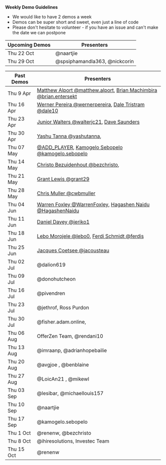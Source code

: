 **Weekly Demo Guidelines**
*  We would like to have 2 demos a week
*  Demos can be super short and sweet, even just a line of code
*  Please don't hesitate to volunteer - if you have an issue and can't make the date we can postpone

|Upcoming Demos|Presenters|
|-|-|
|Thu 22 Oct|@naartjie|
|Thu 29 Oct|@spsiphamandla363, @nickcorin|

|Past Demos|Presenters|
|-|-|
|Thu 9 Apr|[Matthew Alport @matthew.alport](https://gitlab.com/matthew.alport), [Brian Machimbira @brian.entersekt](https://gitlab.com/brian.entersekt)|
|Thu 16 Apr|[Werner Pereira @wernerpereira](https://gitlab.com/wernerpereira), [Dale Tristram @dale10](https://gitlab.com/dale10)|
|Thu 23 Apr|[Junior Walters @walterjc21](https://gitlab.com/@walterjc21), [Dave Saunders]()|
|Thu 30 Apr|[Yashu Tanna @yashutanna](https://gitlab.com/yashutanna), |
|Thu 07 May|[@ADD_PLAYER](https://gitlab.com/), [Kamogelo Sebopelo @kamogelo.sebopelo](https://gitlab.com/kamogelo.sebopelo)|
|Thu 14 May|[Christo Bezuidenhout @bezchristo](https://gitlab.com/bezchristo), |
|Thu 21 May|[Grant Lewis @grant29](https://gitlab.com/grant29)|
|Thu 28 May|[Chris Muller @cwbmuller](https://gitlab.com/cwbmuller)|
|Thu 04 Jun|[Warren Foxley @WarrenFoxley](https://gitlab.com/WarrenFoxley), [Hagashen Naidu @HagashenNaidu](https://gitlab.com/HagashenNaidu)|
|Thu 11 Jun|[Daniel Davey @jeriko1](https://gitlab.com/jeriko1)|
|Thu 18 Jun|[Lebo Morojele @lebo0](https://gitlab.com/lebo0), [Ferdi Schmidt @ferdis](https://gitlab.comferdis)|
|Thu 25 Jun|[Jacques Coetsee @jacousteau](https://gitlab.com/jacousteau)|
|Thu 02 Jul|@dalion619|
|Thu 09 Jul|@donohutcheon|
|Thu 16 Jul|@pivendren|
|Thu 23 Jul|@jethrof, Ross Purdon|
|Thu 30 Jul|@fisher.adam.online, |
|Thu 06 Aug|OfferZen Team, @rendani10|
|Thu 13 Aug|@imraanp, @adrianhopebailie|
|Thu 20 Aug|@avgjoe , @benblaine|
|Thu 27 Aug|@LoicAn21 , @mikewl|
|Thu 03 Sep|@lesibar, @michaellouis157|
|Thu 10 Sep|@naartjie|
|Thu 17 Sep|@kamogelo.sebopelo|
|Thu 1 Oct|@renenw, @bezchristo|
|Thu 8 Oct|@ihiresolutions, Investec Team|
|Thu 15 Oct|@renenw|